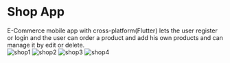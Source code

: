 # Shop App
E-Commerce mobile app with cross-platform(Flutter) lets the user register or login and the user can order a product and add his own products and can manage it by edit or delete.   
           ![shop1](https://user-images.githubusercontent.com/48063618/132084803-37a996b3-b37b-4993-bc43-f91c73df916b.png)  ![shop2](https://user-images.githubusercontent.com/48063618/132084810-603a09f2-41cc-4867-b226-748d420c21df.png) ![shop3](https://user-images.githubusercontent.com/48063618/132084814-a1783e15-d0c9-4848-8320-5d9a14844cdf.png)    ![shop4](https://user-images.githubusercontent.com/48063618/132085529-d1f2aa3f-b1c8-4df7-b22e-e3ec0bd935af.png)


